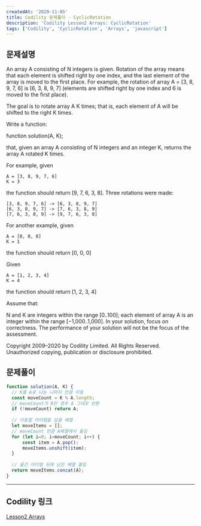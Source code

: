 ```yaml
---
createdAt: '2020-11-05'
title: Codility 문제풀이 - CyclicRotation
description: 'Codility Lesson2 Arrays: CyclicRotation'
tags: ['Codility', 'CyclicRotation', 'Arrays', 'javascript']
---
```


## 문제설명
An array A consisting of N integers is given. Rotation of the array means that each element is shifted right by one index, and the last element of the array is moved to the first place. For example, the rotation of array A = [3, 8, 9, 7, 6] is [6, 3, 8, 9, 7] (elements are shifted right by one index and 6 is moved to the first place).

The goal is to rotate array A K times; that is, each element of A will be shifted to the right K times.

Write a function:

function solution(A, K);

that, given an array A consisting of N integers and an integer K, returns the array A rotated K times.

For example, given

    A = [3, 8, 9, 7, 6]
    K = 3
the function should return [9, 7, 6, 3, 8]. Three rotations were made:

    [3, 8, 9, 7, 6] -> [6, 3, 8, 9, 7]
    [6, 3, 8, 9, 7] -> [7, 6, 3, 8, 9]
    [7, 6, 3, 8, 9] -> [9, 7, 6, 3, 8]
For another example, given

    A = [0, 0, 0]
    K = 1
the function should return [0, 0, 0]

Given

    A = [1, 2, 3, 4]
    K = 4
the function should return [1, 2, 3, 4]

Assume that:

N and K are integers within the range [0..100];
each element of array A is an integer within the range [−1,000..1,000].
In your solution, focus on correctness. The performance of your solution will not be the focus of the assessment.

Copyright 2009–2020 by Codility Limited. All Rights Reserved. Unauthorized copying, publication or disclosure prohibited.

## 문제풀이
```javascript
function solution(A, K) {
  // K를 A로 나눈 나머지 만큼 이동
  const moveCount = K % A.length;
  // moveCount가 0인 경우 A 그대로 반환
  if (!moveCount) return A;
  
  // 이동할 아이템을 담을 배열
  let moveItems = [];
  // moveCount 만큼 A배열에서 옮김
  for (let i=0; i<moveCount; i++) {
      const item = A.pop();
      moveItems.unshift(item);
  }
  
  // 옮긴 아이템 뒤에 남은 배열 붙임
  return moveItems.concat(A);
}
```  

---

## Codility 링크
<a href="https://app.codility.com/programmers/lessons/2-arrays/" target="_blank">Lesson2 Arrays</a>
